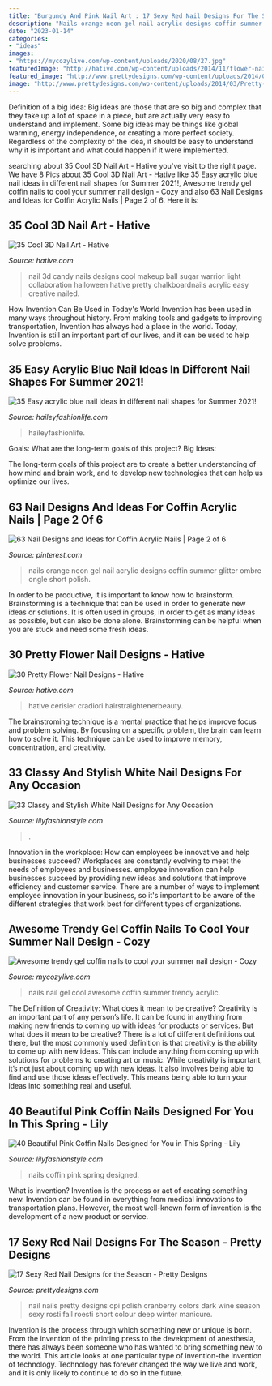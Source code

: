 ```yaml
---
title: "Burgundy And Pink Nail Art : 17 Sexy Red Nail Designs For The Season"
description: "Nails orange neon gel nail acrylic designs coffin summer glitter ombre ongle short polish"
date: "2023-01-14"
categories:
- "ideas"
images:
- "https://mycozylive.com/wp-content/uploads/2020/08/27.jpg"
featuredImage: "http://hative.com/wp-content/uploads/2014/11/flower-nail-designs/24-pretty-flower-nail-designs.jpg"
featured_image: "http://www.prettydesigns.com/wp-content/uploads/2014/03/Pretty-Nails1.jpg"
image: "http://www.prettydesigns.com/wp-content/uploads/2014/03/Pretty-Nails1.jpg"
---
```



Definition of a big idea:
Big ideas are those that are so big and complex that they take up a lot of space in a piece, but are actually very easy to understand and implement. Some big ideas may be things like global warming, energy independence, or creating a more perfect society. Regardless of the complexity of the idea, it should be easy to understand why it is important and what could happen if it were implemented.

	

		
searching about 35 Cool 3D Nail Art - Hative you've visit to the right page. We have 8 Pics about 35 Cool 3D Nail Art - Hative like 35 Easy acrylic blue nail ideas in different nail shapes for Summer 2021!, Awesome trendy gel coffin nails to cool your summer nail design - Cozy and also 63 Nail Designs and Ideas for Coffin Acrylic Nails | Page 2 of 6. Here it is:
		
    
## 35 Cool 3D Nail Art - Hative

<img loading=lazy src="https://hative.com/wp-content/uploads/2014/10/cool-3d-nail-art/17-candy-ball.jpg" onerror="this.onerror=null;this.src='https://tse4.mm.bing.net/th?id=OIP.JL_KBZdixSSRimNmhwIg4gHaJ4&amp;pid=15.1';" alt="35 Cool 3D Nail Art - Hative">

_Source: hative.com_

>nail 3d candy nails designs cool makeup ball sugar warrior light collaboration halloween hative pretty chalkboardnails acrylic easy creative nailed. 

	

How Invention Can Be Used in Today's World
Invention has been used in many ways throughout history. From making tools and gadgets to improving transportation, Invention has always had a place in the world. Today, Invention is still an important part of our lives, and it can be used to help solve problems.

    
## 35 Easy Acrylic Blue Nail Ideas In Different Nail Shapes For Summer 2021!

<img loading=lazy src="https://haileyfashionlife.com/wp-content/uploads/2021/04/30-5.jpg" onerror="this.onerror=null;this.src='https://tse2.mm.bing.net/th?id=OIP.EMkv2rtt9k7mZlGxwDpxzQHaLH&amp;pid=15.1';" alt="35 Easy acrylic blue nail ideas in different nail shapes for Summer 2021!">

_Source: haileyfashionlife.com_

>haileyfashionlife. 

	

Goals: What are the long-term goals of this project?
Big Ideas: 

The long-term goals of this project are to create a better understanding of how mind and brain work, and to develop new technologies that can help us optimize our lives.

    
## 63 Nail Designs And Ideas For Coffin Acrylic Nails | Page 2 Of 6

<img loading=lazy src="https://i.pinimg.com/736x/f8/21/55/f821550f692ec9a06d392ed6b89b0f5c.jpg" onerror="this.onerror=null;this.src='https://tse4.mm.bing.net/th?id=OIP.l45tdL4c2bn4pJqC721PnAHaLH&amp;pid=15.1';" alt="63 Nail Designs and Ideas for Coffin Acrylic Nails | Page 2 of 6">

_Source: pinterest.com_

>nails orange neon gel nail acrylic designs coffin summer glitter ombre ongle short polish. 

	

In order to be productive, it is important to know how to brainstorm. Brainstorming is a technique that can be used in order to generate new ideas or solutions. It is often used in groups, in order to get as many ideas as possible, but can also be done alone. Brainstorming can be helpful when you are stuck and need some fresh ideas.

    
## 30 Pretty Flower Nail Designs - Hative

<img loading=lazy src="http://hative.com/wp-content/uploads/2014/11/flower-nail-designs/24-pretty-flower-nail-designs.jpg" onerror="this.onerror=null;this.src='https://tse1.mm.bing.net/th?id=OIP.wzTGca1bT8QSeAhhCGWe5wHaMY&amp;pid=15.1';" alt="30 Pretty Flower Nail Designs - Hative">

_Source: hative.com_

>hative cerisier cradiori hairstraightenerbeauty. 

	

The brainstroming technique is a mental practice that helps improve focus and problem solving. By focusing on a specific problem, the brain can learn how to solve it. This technique can be used to improve memory, concentration, and creativity.

    
## 33 Classy And Stylish White Nail Designs For Any Occasion

<img loading=lazy src="https://lilyfashionstyle.com/wp-content/uploads/2021/05/20-5-683x1024.jpg" onerror="this.onerror=null;this.src='https://tse4.mm.bing.net/th?id=OIP.oOJf9nAj4FOnQll7QeBzYQHaLG&amp;pid=15.1';" alt="33 Classy and Stylish White Nail Designs for Any Occasion">

_Source: lilyfashionstyle.com_

>. 

	

Innovation in the workplace: How can employees be innovative and help businesses succeed?
Workplaces are constantly evolving to meet the needs of employees and businesses. employee innovation can help businesses succeed by providing new ideas and solutions that improve efficiency and customer service. There are a number of ways to implement employee innovation in your business, so it's important to be aware of the different strategies that work best for different types of organizations.

    
## Awesome Trendy Gel Coffin Nails To Cool Your Summer Nail Design - Cozy

<img loading=lazy src="https://mycozylive.com/wp-content/uploads/2020/08/27.jpg" onerror="this.onerror=null;this.src='https://tse1.mm.bing.net/th?id=OIP.TrUCFjiEamLXUeharEuGjQHaJ3&amp;pid=15.1';" alt="Awesome trendy gel coffin nails to cool your summer nail design - Cozy">

_Source: mycozylive.com_

>nails nail gel cool awesome coffin summer trendy acrylic. 

	

The Definition of Creativity: What does it mean to be creative?
Creativity is an important part of any person’s life. It can be found in anything from making new friends to coming up with ideas for products or services. But what does it mean to be creative? There is a lot of different definitions out there, but the most commonly used definition is that creativity is the ability to come up with new ideas. This can include anything from coming up with solutions for problems to creating art or music. While creativity is important, it’s not just about coming up with new ideas. It also involves being able to find and use those ideas effectively. This means being able to turn your ideas into something real and useful.

    
## 40 Beautiful Pink Coffin Nails Designed For You In This Spring - Lily

<img loading=lazy src="https://lilyfashionstyle.com/wp-content/uploads/2020/02/37-7.jpg" onerror="this.onerror=null;this.src='https://tse1.mm.bing.net/th?id=OIP.ciLz8EKtgqGwQXu_B-6lywHaKo&amp;pid=15.1';" alt="40 Beautiful Pink Coffin Nails Designed for You in This Spring - Lily">

_Source: lilyfashionstyle.com_

>nails coffin pink spring designed. 

	

What is invention?
Invention is the process or act of creating something new. Invention can be found in everything from medical innovations to transportation plans. However, the most well-known form of invention is the development of a new product or service.

    
## 17 Sexy Red Nail Designs For The Season - Pretty Designs

<img loading=lazy src="http://www.prettydesigns.com/wp-content/uploads/2014/03/Pretty-Nails1.jpg" onerror="this.onerror=null;this.src='https://tse1.mm.bing.net/th?id=OIP.sIJyoX9A6M5SV_cMU_o6cQHaKD&amp;pid=15.1';" alt="17 Sexy Red Nail Designs for the Season - Pretty Designs">

_Source: prettydesigns.com_

>nail nails pretty designs opi polish cranberry colors dark wine season sexy rosti fall roesti short colour deep winter manicure. 

	

Invention is the process through which something new or unique is born. From the invention of the printing press to the development of anesthesia, there has always been someone who has wanted to bring something new to the world. This article looks at one particular type of invention-the invention of technology. Technology has forever changed the way we live and work, and it is only likely to continue to do so in the future.

